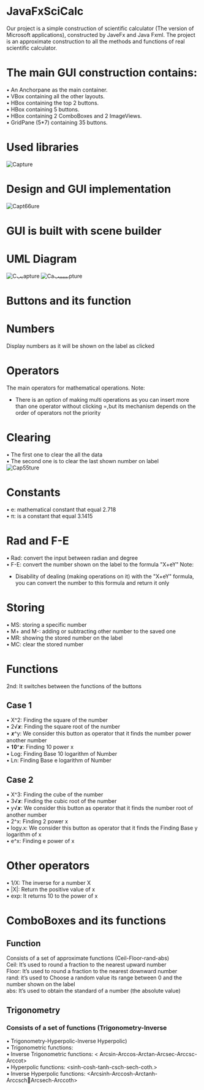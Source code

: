 # JavaFxSciCalc
Our project is a simple construction of scientific calculator (The 
version of Microsoft applications), constructed by JaveFx and Java 
Fxml. The project is an approximate construction to all the methods 
and functions of real scientific calculator.
# The main GUI construction contains:
  • An Anchorpane as the main container.  
  • VBox containing all the other layouts.   
  • HBox containing the top 2 buttons.   
  • HBox containing 5 buttons.   
  • HBox containing 2 ComboBoxes and 2 ImageViews.  
  • GridPane (5*7) containing 35 buttons.    
# Used libraries
![Capture](https://user-images.githubusercontent.com/112608294/189385593-e3d47ae0-fdb4-4012-be3b-8d7230b8e490.PNG)
# Design and GUI implementation  
![Capt66ure](https://user-images.githubusercontent.com/112608294/189385792-b8643522-291c-46bf-a9be-8aa1ff7d2a44.PNG)
# GUI is built with scene builder
#    UML Diagram
![Cببapture](https://user-images.githubusercontent.com/112608294/189385940-8b2d86f6-cd6a-4778-a7b9-beda13f37367.PNG)
![Caبببببببpture](https://user-images.githubusercontent.com/112608294/189385978-9d821309-eec7-4c9b-b6d4-9cdc55ede571.PNG)
# Buttons and its function
#  Numbers
Display numbers as it will be shown on the label as clicked
#    Operators 
The main operators for mathematical operations.
Note:
- There is an option of making multi operations as you can insert more than one operator without clicking =,but its mechanism depends on the order of operators 
not the priority
#    Clearing   
• The first one to clear the all the data   
• The second one is to clear the last shown number on label    
![Cap55ture](https://user-images.githubusercontent.com/112608294/189390765-526c24fc-6b46-44ee-98c2-f31ce165b29d.PNG)  
#    Constants  
• e: mathematical constant that equal 2.718  
• π: is a constant that equal 3.1415    
#    Rad and F-E   
• Rad: convert the input between radian and degree   
• F-E: convert the number shown on the label to the formula "X+eY"
Note:  
- Disability of dealing (making operations on it) with the "X+eY" formula, you can convert the number to this formula and return it only  
#  Storing
• MS: storing a specific number  
• M+ and M-: adding or subtracting other number to the saved one  
• MR: showing the stored number on the label  
• MC: clear the stored number     
#    Functions  
2nd: It switches between the functions of the buttons  
## Case 1  
• X^2: Finding the square of the number   
• 2√𝒙: Finding the square root of the number   
• 𝒙^y: We consider this button as operator that it finds the number power another number  
• 𝟏𝟎^𝒙: Finding 10 power x   
• Log: Finding Base 10 logarithm of Number  
• Ln: Finding Base e logarithm of Number  
## Case 2  
• X^3: Finding the cube of the number  
• 3√𝒙: Finding the cubic root of the number  
• y√𝒙: We consider this button as operator that it finds the number root of another number  
• 2^x: Finding 2 power x  
• logy.x: We consider this button as operator that it finds the Finding Base y logarithm of x  
• e^x: Finding e power of x  
# Other operators  
• 1/X: The inverse for a number X  
• |X|: Return the positive value of x  
• exp: It returns 10 to the power of x  
#   ComboBoxes and its functions  
## Function  
Consists of a set of approximate functions (Ceil-Floor-rand-abs)   
Ceil: It’s used to round a fraction to the nearest upward number  
Floor: It’s used to round a fraction to the nearest downward number  
rand: it’s used to Choose a random value its range between 0 and the number shown on the label  
abs: It’s used to obtain the standard of a number (the absolute value)  
## Trigonometry  
### Consists of a set of functions (Trigonometry-Inverse   
• Trigonometry-Hyperpolic-Inverse Hyperpolic)  
• Trigonometric functions: <sin-cos-tan-cot-csc-sec>  
• Inverse Trigonometric functions: < Arcsin-Arccos-Arctan-Arcsec-Arccsc-Arccot>  
• Hyperpolic functions:  <sinh-cosh-tanh-csch-sech-coth.>  
• Inverse Hyperpolic functions: <Arcsinh-Arccosh-Arctanh-ArccschArcsech-Arccoth>  

 
